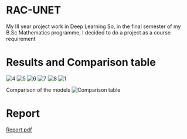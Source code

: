 # RAC-UNET
My III year project work in Deep Learning
So, in the final semester of my B.Sc Mathematics programme, I decided to do a project as a course requirement


# Results and Comparison table
![4](https://user-images.githubusercontent.com/98282751/235886205-c50eab7d-d4ad-4958-9f17-d3edbedf7f0a.png)
![5](https://user-images.githubusercontent.com/98282751/235886210-b8ea0239-8fcb-4727-88d9-ecd1fa9b4735.png)
![6](https://user-images.githubusercontent.com/98282751/235886214-3e4c6823-a835-490a-b516-e1f559c77d93.png)
![7](https://user-images.githubusercontent.com/98282751/235886218-3cc330e2-976c-44ca-8a73-8a946228ba3a.png)
![8](https://user-images.githubusercontent.com/98282751/235886222-2fdf6d59-97a9-4ddf-bcc2-d13f7c99467c.png)
![1](https://user-images.githubusercontent.com/98282751/235886195-4314f656-7802-4ed8-a456-57868d77800f.png)

Comparison of the models
![Comparison table](https://user-images.githubusercontent.com/98282751/235886455-bef380da-73ba-44e5-9feb-ec4227b0f64d.png)

# Report
[Report.pdf](https://github.com/YkingAwesome/RAC-UNET/files/11381387/Report.pdf)
